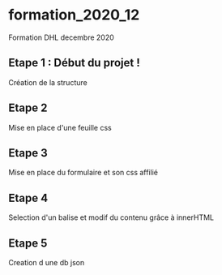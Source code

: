 # formation_2020_12
Formation DHL decembre 2020

## Etape 1 : Début du projet !
Création de la structure

## Etape 2 
Mise en place d'une feuille css

## Etape 3 
Mise en place du formulaire et son css affilié

## Etape 4
Selection d'un balise et modif du contenu grâce à innerHTML

## Etape 5
Creation d une db json
